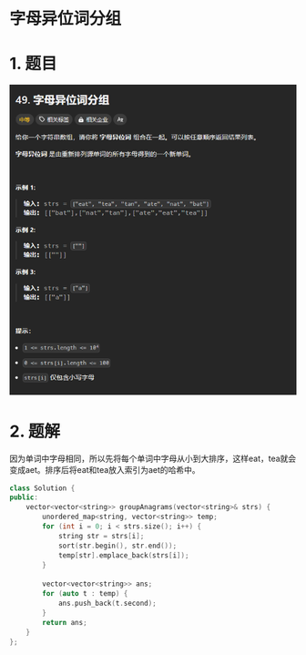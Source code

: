 # 字母异位词分组

# 1. 题目

![](image/image_xQZrKuHq4-.png)

# 2. 题解

因为单词中字母相同，所以先将每个单词中字母从小到大排序，这样eat，tea就会变成aet。排序后将eat和tea放入索引为aet的哈希中。

```c++
class Solution {
public:
    vector<vector<string>> groupAnagrams(vector<string>& strs) {
        unordered_map<string, vector<string>> temp;
        for (int i = 0; i < strs.size(); i++) {
            string str = strs[i];
            sort(str.begin(), str.end());
            temp[str].emplace_back(strs[i]);
        }

        vector<vector<string>> ans;
        for (auto t : temp) {
            ans.push_back(t.second);
        }
        return ans;
    }
};

```
